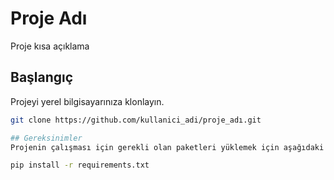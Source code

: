 # Proje Adı

Proje kısa açıklama

## Başlangıç

Projeyi yerel bilgisayarınıza klonlayın.

```bash
git clone https://github.com/kullanici_adi/proje_adı.git

## Gereksinimler
Projenin çalışması için gerekli olan paketleri yüklemek için aşağıdaki komutu kullanın.

pip install -r requirements.txt
